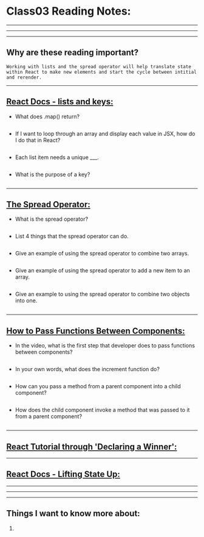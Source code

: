 # **Class03 Reading Notes:**
---
---
---
## Why are these reading important?

```
Working with lists and the spread operator will help translate state within React to make new elements and start the cycle between intitial and rerender.
```

---

## [**React Docs - lists and keys:**](https://reactjs.org/docs/lists-and-keys.html)

* What does .map() return?

```
```

* If I want to loop through an array and display each value in JSX, how do I do that in React?

```
```

* Each list item needs a unique ___.

```
```

* What is the purpose of a key?

```
```

---

## [**The Spread Operator:**](https://medium.com/coding-at-dawn/how-to-use-the-spread-operator-in-javascript-b9e4a8b06fab)

* What is the spread operator?

```
```

* List 4 things that the spread operator can do.

```
```

* Give an example of using the spread operator to combine two arrays.

```
```

* Give an example of using the spread operator to add a new item to an array.

```
```

* Give an example to using the spread operator to combine two objects into one.

```
```

---

## [**How to Pass Functions Between Components:**](https://www.youtube.com/watch?v=c05OL7XbwXU)

* In the video, what is the first step that developer does to pass functions between components?

```
```

* In your own words, what does the increment function do?

```
```

* How can you pass a method from a parent component into a child component?

```
```

* How does the child component invoke a method that was passed to it from a parent component?

```
```

---

## [**React Tutorial through 'Declaring a Winner':**](https://reactjs.org/tutorial/tutorial.html)

---

## [**React Docs - Lifting State Up:**](https://reactjs.org/docs/lifting-state-up.html)

---
---
---
## **Things I want to know more about:**

1. 

